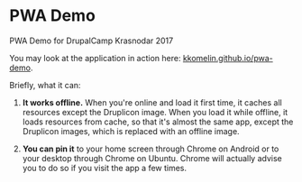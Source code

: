 # PWA Demo
PWA Demo for DrupalCamp Krasnodar 2017

You may look at the application in action here: [kkomelin.github.io/pwa-demo](https://kkomelin.github.io/pwa-demo/).

Briefly, what it can:

1) **It works offline.**
When you're online and load it first time, it caches all resources except the Druplicon image.
When you load it while offline, it loads resources from cache, 
so that it's almost the same app, except the Druplicon images, which is replaced with an offline image.

2) **You can pin it** to your home screen through Chrome on Android or to your desktop through Chrome on Ubuntu. 
Chrome will actually advise you to do so if you visit the app a few times.
